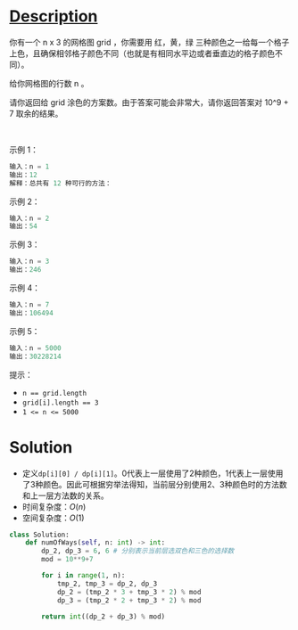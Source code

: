 # [Description](https://leetcode-cn.com/problems/number-of-ways-to-paint-n-x-3-grid)
你有一个 n x 3 的网格图 grid ，你需要用 红，黄，绿 三种颜色之一给每一个格子上色，且确保相邻格子颜色不同（也就是有相同水平边或者垂直边的格子颜色不同）。

给你网格图的行数 n 。

请你返回给 grid 涂色的方案数。由于答案可能会非常大，请你返回答案对 10^9 + 7 取余的结果。

 

示例 1：
```python
输入：n = 1
输出：12
解释：总共有 12 种可行的方法：
```
示例 2：
```python
输入：n = 2
输出：54
```
示例 3：
```python
输入：n = 3
输出：246
```
示例 4：
```python
输入：n = 7
输出：106494
```
示例 5：
```python
输入：n = 5000
输出：30228214
```

提示：

- ```n == grid.length```
- ```grid[i].length == 3```
- ```1 <= n <= 5000```


# Solution
- 定义```dp[i][0] / dp[i][1]```。0代表上一层使用了2种颜色，1代表上一层使用了3种颜色。因此可根据穷举法得知，当前层分别使用2、3种颜色时的方法数和上一层方法数的关系。
- 时间复杂度：$O(n)$
- 空间复杂度：$O(1)$
```python
class Solution:
    def numOfWays(self, n: int) -> int:
        dp_2, dp_3 = 6, 6 # 分别表示当前层选双色和三色的选择数
        mod = 10**9+7

        for i in range(1, n):
            tmp_2, tmp_3 = dp_2, dp_3
            dp_2 = (tmp_2 * 3 + tmp_3 * 2) % mod
            dp_3 = (tmp_2 * 2 + tmp_3 * 2) % mod

        return int((dp_2 + dp_3) % mod)

```